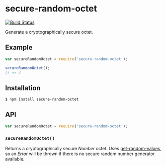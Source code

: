 # secure-random-octet

[![Build Status](https://img.shields.io/travis/KenanY/secure-random-octet.svg)](https://travis-ci.org/KenanY/secure-random-octet)

Generate a cryptographically secure octet.

## Example

``` javascript
var secureRandomOctet = require('secure-random-octet');

secureRandomOctet();
// => 4
```

## Installation

``` bash
$ npm install secure-random-octet
```

## API

``` javascript
var secureRandomOctet = require('secure-random-octet');
```

### `secureRandomOctet()`

Returns a cryptographically secure _Number_ octet. Uses
[get-random-values](https://github.com/KenanY/get-random-values), so an _Error_
will be thrown if there is no secure random number generator available.